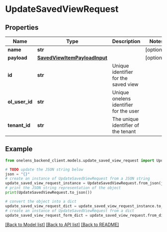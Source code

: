 # UpdateSavedViewRequest


## Properties

Name | Type | Description | Notes
------------ | ------------- | ------------- | -------------
**name** | **str** |  | [optional] 
**payload** | [**SavedViewItemPayloadInput**](SavedViewItemPayloadInput.md) |  | [optional] 
**id** | **str** | Unique identifier for the saved view | 
**ol_user_id** | **str** | Unique onelens identifier for the user | 
**tenant_id** | **str** | The unique identifier of the tenant | 

## Example

```python
from onelens_backend_client.models.update_saved_view_request import UpdateSavedViewRequest

# TODO update the JSON string below
json = "{}"
# create an instance of UpdateSavedViewRequest from a JSON string
update_saved_view_request_instance = UpdateSavedViewRequest.from_json(json)
# print the JSON string representation of the object
print(UpdateSavedViewRequest.to_json())

# convert the object into a dict
update_saved_view_request_dict = update_saved_view_request_instance.to_dict()
# create an instance of UpdateSavedViewRequest from a dict
update_saved_view_request_form_dict = update_saved_view_request.from_dict(update_saved_view_request_dict)
```
[[Back to Model list]](../README.md#documentation-for-models) [[Back to API list]](../README.md#documentation-for-api-endpoints) [[Back to README]](../README.md)


